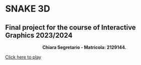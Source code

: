 # SNAKE 3D

## Final project for the course of Interactive Graphics 2023/2024

<p align="center">
    <strong>Chiara Segretario - Matricola: 2129144.</strong>
</p>

[Click here to play](http://localhost:5173/index.html)
